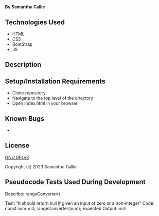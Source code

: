 # 

#### By **Samantha Callie**

#### 

## Technologies Used

* HTML
* CSS
* BootStrap
* JS

## Description



## Setup/Installation Requirements

* Clone repository
* Navigate to the top level of the directory
* Open index.html in your browser

## Known Bugs

* 

## License

[GNU GPLv3](https://choosealicense.com/licenses/agpl-3.0/)

Copyright (c) 2023 Samantha Callie

## Pseudocode Tests Used During Development

Describe: rangeConverter()

Test: "It should return null if given an input of zero or a non-integer"
Code:
const num = 0;
rangeConverter(num);
Expected Output: null